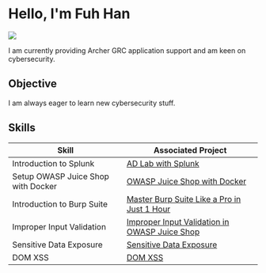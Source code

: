 # Hello, I'm Fuh Han
<a href="https://www.linkedin.com/in/fuhhanchang/"><img src="https://img.shields.io/badge/-LinkedIn-0072b1?&style=for-the-badge&logo=linkedin&logoColor=white" /></a>

I am currently providing Archer GRC application support and am keen on cybersecurity.

## Objective

I am always eager to learn new cybersecurity stuff. 

## Skills

| Skill                                         | Associated Project         |
|-----------------------------------------------|----------------------------|
| Introduction to Splunk           | <a href="https://github.com/fuhan2000/AD-Lab-with-Splunk/tree/main">AD Lab with Splunk</a>|
| Setup OWASP Juice Shop with Docker          | <a href="https://github.com/fuhan2000/juice-shop-with-Docker">OWASP Juice Shop with Docker</a>|
| Introduction to Burp Suite       | <a href="https://github.com/fuhan2000/Master-Burp-Suite-Like-a-Pro-in-Just-1-Hour-">Master Burp Suite Like a Pro in Just 1 Hour</a>|
| Improper Input Validation        | <a href="https://github.com/fuhan2000/Zero-Stars-Improper-Input-Validation">Improper Input Validation in OWASP Juice Shop</a>|
| Sensitive Data Exposure          | <a href="https://github.com/fuhan2000/Confidential-Document-Sensitive-Data-Exposure"> Sensitive Data Exposure|
| DOM XSS                          | <a href="https://github.com/fuhan2000/DOM-XSS"> DOM XSS|
